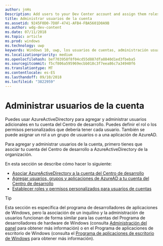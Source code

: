 ```yaml
---
author: jnHs
Description: Add users to your Dev Center account and assign them roles with specific permissions.
title: Administrar usuarios de la cuenta
ms.assetid: 9245F0D0-7D8F-4741-AFB4-FBA5601D0A9B
ms.author: wdg-dev-content
ms.date: 07/11/2018
ms.topic: article
ms.prod: windows
ms.technology: uwp
keywords: Windows 10, uwp, los usuarios de cuentas, administración usuarios, azure ad, multiusuario, varios usuarios
ms.localizationpriority: medium
ms.openlocfilehash: bef703958f8f04cd55d887dfa8840d1ed3fbeba5
ms.sourcegitcommit: f5cf806a595969ecbb018c3f7eea86c7a34940f6
ms.translationtype: MT
ms.contentlocale: es-ES
ms.lasthandoff: 09/10/2018
ms.locfileid: "3822959"
---
```

# <a name="manage-account-users"></a>Administrar usuarios de la cuenta

Puedes usar AzureActiveDirectory para agregar y administrar usuarios adicionales en tu cuenta del Centro de desarrollo. Puedes definir el rol o los permisos personalizados que debería tener cada usuario. También se puede asignar un rol a un grupo de usuarios o a una aplicación de AzureAD.

Para agregar y administrar usuarios de la cuenta, primero tienes que asociar tu cuenta del Centro de desarrollo a AzureActiveDirectory de la organización. 

En esta sección se describe cómo hacer lo siguiente:

-   [Asociar AzureActiveDirectory a la cuenta del Centro de desarrollo](associate-azure-ad-with-dev-center.md)
-   [Agregar usuarios, grupos y aplicaciones de AzureAD a tu cuenta del Centro de desarrollo](add-users-groups-and-azure-ad-applications.md)
-   [Establecer roles y permisos personalizados para usuarios de cuentas](set-custom-permissions-for-account-users.md)

> [!TIP]
> Esta sección es específica del programa de desarrolladores de aplicaciones de Windows, pero la asociación de un inquilino y la administración de usuarios funcionan de forma similar para las cuentas del Programa de desarrolladores de hardware de Windows (consulta [Administración del panel](https://docs.microsoft.com/windows-hardware/drivers/dashboard/dashboard-administration) para obtener más información) o en el Programa de aplicaciones de escritorio de Windows (consulta el [Programa de aplicaciones de escritorio de Windows](https://docs.microsoft.com/windows/desktop/appxpkg/windows-desktop-application-program#add-and-manage-account-users) para obtener más información).
